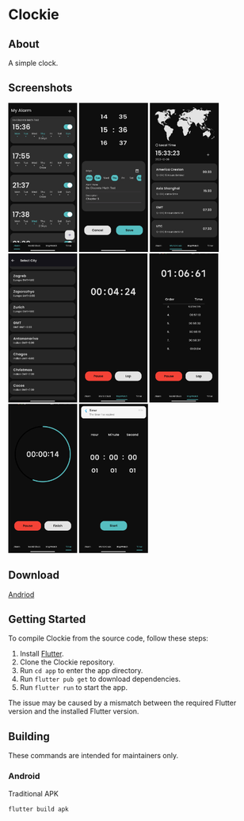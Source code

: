 # Clockie

## About

A simple clock.

## Screenshots
<img src="https://github.com/LouisLou2/Clockie/blob/master/screenshots/alarm_page.jpg" alt="alarm_page" height="300"/> 
<img src="https://github.com/LouisLou2/Clockie/blob/master/screenshots/add_clock.jpg" alt="add_clock" height="300"/>
<img src="https://github.com/LouisLou2/Clockie/blob/master/screenshots/world_clock.jpg" alt="world_clock" height="300"/>
<img src="https://github.com/LouisLou2/Clockie/blob/master/screenshots/add_city.jpg" alt="add_city" height="300"/>
<img src="https://github.com/LouisLou2/Clockie/blob/master/screenshots/stopwatch.jpg" alt="stopwatch" height="300"/>
<img src="https://github.com/LouisLou2/Clockie/blob/master/screenshots/stopwatch_lap.jpg" alt="stopwatch_lap" height="300"/>
<img src="https://github.com/LouisLou2/Clockie/blob/master/screenshots/timer.jpg" alt="timer" height="300"/>
<img src="https://github.com/LouisLou2/Clockie/blob/master/screenshots/timer_set.jpg" alt="timer_set" height="300"/>

## Download

[Andriod](https://github.com/LouisLou2/Clockie/releases/download/v1.0.0/app-release.apk)


## Getting Started

To compile Clockie from the source code, follow these steps:

1. Install [Flutter](https://flutter.dev).
2. Clone the Clockie repository.
3. Run `cd app` to enter the app directory.
4. Run `flutter pub get` to download dependencies.
5. Run `flutter run` to start the app.

The issue may be caused by a mismatch between the required Flutter version and the installed Flutter version.

## Building

These commands are intended for maintainers only.

### Android

Traditional APK

```bash
flutter build apk
```
